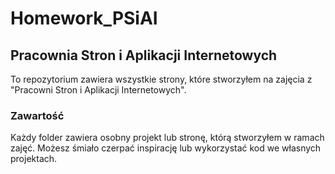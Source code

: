 # Homework_PSiAI

## Pracownia Stron i Aplikacji Internetowych

To repozytorium zawiera wszystkie strony, które stworzyłem na zajęcia z "Pracowni Stron i Aplikacji Internetowych".

### Zawartość
Każdy folder zawiera osobny projekt lub stronę, którą stworzyłem w ramach zajęć. Możesz śmiało czerpać inspirację lub wykorzystać kod we własnych projektach.
